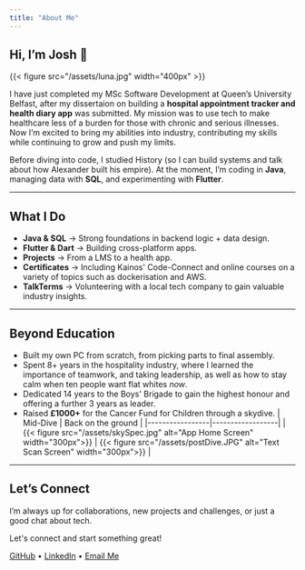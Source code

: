 ```yaml
---
title: "About Me"
---
```


## Hi, I’m Josh 👋

{{< figure src="/assets/luna.jpg" width="400px" >}}

I have just completed my MSc Software Development at Queen’s University Belfast, after my dissertaion on building a **hospital appointment tracker and health diary app** was submitted. My mission was to use tech to make healthcare less of a burden for those with chronic and serious illnesses. Now I’m excited to bring my abilities into industry, contributing my skills while continuing to grow and push my limits.

Before diving into code, I studied History (so I can build systems and talk about how Alexander built his empire). At the moment, I’m coding in **Java**, managing data with **SQL**, and experimenting with **Flutter**.  

---

## What I Do

- **Java & SQL** → Strong foundations in backend logic + data design.  
- **Flutter & Dart** → Building cross-platform apps.  
- **Projects** → From a LMS to a health app.
- **Certificates** → Including Kainos' Code-Connect and online courses on a variety of topics such as dockerisation and AWS.
- **TalkTerms** → Volunteering with a local tech company to gain valuable industry insights.  

---

## Beyond Education

- Built my own PC from scratch, from picking parts to final assembly.
- Spent 8+ years in the hospitality industry, where I learned the importance of teamwork, and taking leadership, as well as how to stay calm when ten people want flat whites *now*.
- Dedicated 14 years to the Boys' Brigade to gain the highest honour and offering a further 3 years as leader.  
- Raised **£1000+** for the Cancer Fund for Children through a skydive.
| Mid-Dive | Back on the ground |
|-----------------|------------------|
| {{< figure src="/assets/skySpec.jpg" alt="App Home Screen" width="300px">}} | {{< figure src="/assets/postDive.JPG" alt="Text Scan Screen" width="300px">}} |  

---

## Let’s Connect

I’m always up for collaborations, new projects and challenges, or just a good chat about tech.

Let's connect and start something great!

[GitHub](https://github.com/CondimentKiosk) • [LinkedIn](https://www.linkedin.com/in/joshua-culbert-a6b5a2223/) • [Email Me](mailto:jrculbert113@gmail.com?subject=Hi%20Josh&body=I%20saw%20your%20website%20portfolio%20and...)

